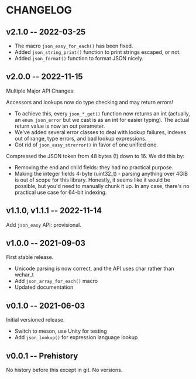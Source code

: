 # CHANGELOG

## v2.1.0 -- 2022-03-25

- The macro `json_easy_for_each()` has been fixed.
- Added `json_string_print()` function to print strings escaped, or not.
- Added `json_format()` function to format JSON nicely.

## v2.0.0 -- 2022-11-15

Multiple Major API Changes:

Accessors and lookups now do type checking and may return errors!

- To achieve this, every `json_*_get()` function now returns an int (actually,
  an `enum json_error` but we cast is as an int for easier typing). The actual
  return value is now an out parameter.
- We've added several error classes to deal with lookup failures, indexes out of
  range, type errors, and bad lookup expressions.
- Got rid of `json_easy_strerror()` in favor of one unified one.

Compressed the JSON token from 48 bytes (!) down to 16. We did this by:

- Removing the end and child fields: they had no practical purpose.
- Making the integer fields 4-byte (uint32_t) - parsing anything over 4GiB is
  out of scope for this library. Honestly, it seems like it would be possible,
  but you'd need to manually chunk it up. In any case, there's no practical use
  case for 64-bit indexing.

## v1.1.0, v1.1.1 -- 2022-11-14

Add `json_easy` API: provisional.

## v1.0.0 -- 2021-09-03

First stable release.

- Unicode parsing is now correct, and the API uses char rather than wchar_t
- Add `json_array_for_each()` macro
- Updated documentation

## v0.1.0 -- 2021-06-03

Initial versioned release.

- Switch to meson, use Unity for testing
- Add `json_lookup()` for expression language lookup

## v0.0.1 -- Prehistory

No history before this except in git. No versions.
